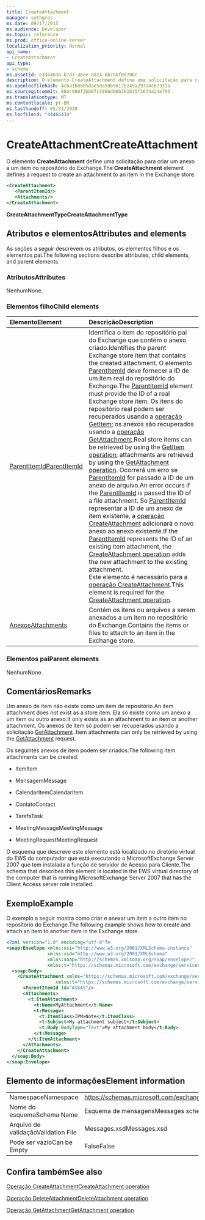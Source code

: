 ```yaml
---
title: CreateAttachment
manager: sethgros
ms.date: 09/17/2015
ms.audience: Developer
ms.topic: reference
ms.prod: office-online-server
localization_priority: Normal
api_name:
- CreateAttachment
api_type:
- schema
ms.assetid: e33b403a-b7d3-48ee-8d24-6b7abf0d70bc
description: O elemento CreateAttachment define uma solicitação para criar um anexo a um item no repositório do Exchange.
ms.openlocfilehash: 4cba1b8865dae5da58b9617b249a29314c67331a
ms.sourcegitcommit: 88ec988f2bb67c1866d06b361615f3674a24e795
ms.translationtype: MT
ms.contentlocale: pt-BR
ms.lasthandoff: 05/31/2020
ms.locfileid: "44466434"
---
```

# <a name="createattachment"></a><span data-ttu-id="78d23-103">CreateAttachment</span><span class="sxs-lookup"><span data-stu-id="78d23-103">CreateAttachment</span></span>

<span data-ttu-id="78d23-104">O elemento **CreateAttachment** define uma solicitação para criar um anexo a um item no repositório do Exchange.</span><span class="sxs-lookup"><span data-stu-id="78d23-104">The **CreateAttachment** element defines a request to create an attachment to an item in the Exchange store.</span></span> 
  
```xml
<CreateAttachment>
   <ParentItemId/>
   <Attachments/>
</CreateAttachment>
```

 <span data-ttu-id="78d23-105">**CreateAttachmentType**</span><span class="sxs-lookup"><span data-stu-id="78d23-105">**CreateAttachmentType**</span></span>
## <a name="attributes-and-elements"></a><span data-ttu-id="78d23-106">Atributos e elementos</span><span class="sxs-lookup"><span data-stu-id="78d23-106">Attributes and elements</span></span>

<span data-ttu-id="78d23-107">As seções a seguir descrevem os atributos, os elementos filhos e os elementos pai.</span><span class="sxs-lookup"><span data-stu-id="78d23-107">The following sections describe attributes, child elements, and parent elements.</span></span>
  
### <a name="attributes"></a><span data-ttu-id="78d23-108">Atributos</span><span class="sxs-lookup"><span data-stu-id="78d23-108">Attributes</span></span>

<span data-ttu-id="78d23-109">Nenhum</span><span class="sxs-lookup"><span data-stu-id="78d23-109">None.</span></span>
  
### <a name="child-elements"></a><span data-ttu-id="78d23-110">Elementos filho</span><span class="sxs-lookup"><span data-stu-id="78d23-110">Child elements</span></span>

|<span data-ttu-id="78d23-111">**Elemento**</span><span class="sxs-lookup"><span data-stu-id="78d23-111">**Element**</span></span>|<span data-ttu-id="78d23-112">**Descrição**</span><span class="sxs-lookup"><span data-stu-id="78d23-112">**Description**</span></span>|
|:-----|:-----|
|[<span data-ttu-id="78d23-113">ParentItemId</span><span class="sxs-lookup"><span data-stu-id="78d23-113">ParentItemId</span></span>](parentitemid.md) <br/> |<span data-ttu-id="78d23-114">Identifica o item do repositório pai do Exchange que contém o anexo criado.</span><span class="sxs-lookup"><span data-stu-id="78d23-114">Identifies the parent Exchange store item that contains the created attachment.</span></span> <span data-ttu-id="78d23-115">O elemento [ParentItemId](parentitemid.md) deve fornecer a ID de um item real do repositório do Exchange.</span><span class="sxs-lookup"><span data-stu-id="78d23-115">The [ParentItemId](parentitemid.md) element must provide the ID of a real Exchange store item.</span></span> <span data-ttu-id="78d23-116">Os itens do repositório real podem ser recuperados usando a [operação GetItem](getitem-operation.md); os anexos são recuperados usando a [operação GetAttachment](getattachment-operation.md).</span><span class="sxs-lookup"><span data-stu-id="78d23-116">Real store items can be retrieved by using the [GetItem operation](getitem-operation.md); attachments are retrieved by using the [GetAttachment operation](getattachment-operation.md).</span></span> <span data-ttu-id="78d23-117">Ocorrerá um erro se [ParentItemId](parentitemid.md) for passado a ID de um anexo de arquivo.</span><span class="sxs-lookup"><span data-stu-id="78d23-117">An error occurs if the [ParentItemId](parentitemid.md) is passed the ID of a file attachment.</span></span> <span data-ttu-id="78d23-118">Se [ParentItemId](parentitemid.md) representar a ID de um anexo de item existente, a [operação CreateAttachment](createattachment-operation.md) adicionará o novo anexo ao anexo existente.</span><span class="sxs-lookup"><span data-stu-id="78d23-118">If the [ParentItemId](parentitemid.md) represents the ID of an existing item attachment, the [CreateAttachment operation](createattachment-operation.md) adds the new attachment to the existing attachment.</span></span>  <br/> <span data-ttu-id="78d23-119">Este elemento é necessário para a [operação CreateAttachment](createattachment-operation.md).</span><span class="sxs-lookup"><span data-stu-id="78d23-119">This element is required for the [CreateAttachment operation](createattachment-operation.md).</span></span>  <br/> |
|[<span data-ttu-id="78d23-120">Anexos</span><span class="sxs-lookup"><span data-stu-id="78d23-120">Attachments</span></span>](attachments-ex15websvcsotherref.md) <br/> |<span data-ttu-id="78d23-121">Contém os itens ou arquivos a serem anexados a um item no repositório do Exchange.</span><span class="sxs-lookup"><span data-stu-id="78d23-121">Contains the items or files to attach to an item in the Exchange store.</span></span>  <br/> |
   
### <a name="parent-elements"></a><span data-ttu-id="78d23-122">Elementos pai</span><span class="sxs-lookup"><span data-stu-id="78d23-122">Parent elements</span></span>

<span data-ttu-id="78d23-123">Nenhum</span><span class="sxs-lookup"><span data-stu-id="78d23-123">None.</span></span>
  
## <a name="remarks"></a><span data-ttu-id="78d23-124">Comentários</span><span class="sxs-lookup"><span data-stu-id="78d23-124">Remarks</span></span>

<span data-ttu-id="78d23-125">Um anexo de item não existe como um item de repositório.</span><span class="sxs-lookup"><span data-stu-id="78d23-125">An item attachment does not exist as a store item.</span></span> <span data-ttu-id="78d23-126">Ela só existe como um anexo a um item ou outro anexo.</span><span class="sxs-lookup"><span data-stu-id="78d23-126">It only exists as an attachment to an item or another attachment.</span></span> <span data-ttu-id="78d23-127">Os anexos de item só podem ser recuperados usando a solicitação [GetAttachment](getattachment.md) .</span><span class="sxs-lookup"><span data-stu-id="78d23-127">Item attachments can only be retrieved by using the [GetAttachment](getattachment.md) request.</span></span> 
  
<span data-ttu-id="78d23-128">Os seguintes anexos de item podem ser criados:</span><span class="sxs-lookup"><span data-stu-id="78d23-128">The following item attachments can be created:</span></span>
  
- <span data-ttu-id="78d23-129">Item</span><span class="sxs-lookup"><span data-stu-id="78d23-129">Item</span></span>
    
- <span data-ttu-id="78d23-130">Mensagem</span><span class="sxs-lookup"><span data-stu-id="78d23-130">Message</span></span>
    
- <span data-ttu-id="78d23-131">CalendarItem</span><span class="sxs-lookup"><span data-stu-id="78d23-131">CalendarItem</span></span>
    
- <span data-ttu-id="78d23-132">Contato</span><span class="sxs-lookup"><span data-stu-id="78d23-132">Contact</span></span>
    
- <span data-ttu-id="78d23-133">Tarefa</span><span class="sxs-lookup"><span data-stu-id="78d23-133">Task</span></span>
    
- <span data-ttu-id="78d23-134">MeetingMessage</span><span class="sxs-lookup"><span data-stu-id="78d23-134">MeetingMessage</span></span>
    
- <span data-ttu-id="78d23-135">MeetingRequest</span><span class="sxs-lookup"><span data-stu-id="78d23-135">MeetingRequest</span></span>
    
<span data-ttu-id="78d23-136">O esquema que descreve este elemento está localizado no diretório virtual do EWS do computador que está executando o MicrosoftExchange Server 2007 que tem instalada a função de servidor de Acesso para Cliente.</span><span class="sxs-lookup"><span data-stu-id="78d23-136">The schema that describes this element is located in the EWS virtual directory of the computer that is running MicrosoftExchange Server 2007 that has the Client Access server role installed.</span></span>
  
## <a name="example"></a><span data-ttu-id="78d23-137">Exemplo</span><span class="sxs-lookup"><span data-stu-id="78d23-137">Example</span></span>

<span data-ttu-id="78d23-138">O exemplo a seguir mostra como criar e anexar um item a outro item no repositório do Exchange.</span><span class="sxs-lookup"><span data-stu-id="78d23-138">The following example shows how to create and attach an item to another item in the Exchange store.</span></span>
  
```XML
<?xml version="1.0" encoding="utf-8"?>
<soap:Envelope xmlns:xsi="http://www.w3.org/2001/XMLSchema-instance"
               xmlns:xsd="http://www.w3.org/2001/XMLSchema"
               xmlns:soap="http://schemas.xmlsoap.org/soap/envelope/"
               xmlns:t="https://schemas.microsoft.com/exchange/services/2006/types">
  <soap:Body>
    <CreateAttachment xmlns="https://schemas.microsoft.com/exchange/services/2006/messages" 
                  xmlns:t="https://schemas.microsoft.com/exchange/services/2006/types">
      <ParentItemId Id="ASkAS"/>
      <Attachments>
        <t:ItemAttachment>
          <t:Name>MyAttachment</t:Name>
          <t:Message>
            <t:ItemClass>IPM>Note</t:ItemClass>
            <t:Subject>My attachment subject</t:Subject>
            <t:Body BodyType="Text">My attachment body</t:Body>
          </t:Message>
        </t:ItemAttachment>
      </Attachments>
    </CreateAttachment>
  </soap:Body>
</soap:Envelope>
```

## <a name="element-information"></a><span data-ttu-id="78d23-139">Elemento de informações</span><span class="sxs-lookup"><span data-stu-id="78d23-139">Element information</span></span>

|||
|:-----|:-----|
|<span data-ttu-id="78d23-140">Namespace</span><span class="sxs-lookup"><span data-stu-id="78d23-140">Namespace</span></span>  <br/> |https://schemas.microsoft.com/exchange/services/2006/messages  <br/> |
|<span data-ttu-id="78d23-141">Nome do esquema</span><span class="sxs-lookup"><span data-stu-id="78d23-141">Schema Name</span></span>  <br/> |<span data-ttu-id="78d23-142">Esquema de mensagens</span><span class="sxs-lookup"><span data-stu-id="78d23-142">Messages schema</span></span>  <br/> |
|<span data-ttu-id="78d23-143">Arquivo de validação</span><span class="sxs-lookup"><span data-stu-id="78d23-143">Validation File</span></span>  <br/> |<span data-ttu-id="78d23-144">Messages.xsd</span><span class="sxs-lookup"><span data-stu-id="78d23-144">Messages.xsd</span></span>  <br/> |
|<span data-ttu-id="78d23-145">Pode ser vazio</span><span class="sxs-lookup"><span data-stu-id="78d23-145">Can be Empty</span></span>  <br/> |<span data-ttu-id="78d23-146">False</span><span class="sxs-lookup"><span data-stu-id="78d23-146">False</span></span>  <br/> |
   
## <a name="see-also"></a><span data-ttu-id="78d23-147">Confira também</span><span class="sxs-lookup"><span data-stu-id="78d23-147">See also</span></span>



[<span data-ttu-id="78d23-148">Operação CreateAttachment</span><span class="sxs-lookup"><span data-stu-id="78d23-148">CreateAttachment operation</span></span>](createattachment-operation.md)
  
[<span data-ttu-id="78d23-149">Operação DeleteAttachment</span><span class="sxs-lookup"><span data-stu-id="78d23-149">DeleteAttachment operation</span></span>](deleteattachment-operation.md)
  
[<span data-ttu-id="78d23-150">Operação GetAttachment</span><span class="sxs-lookup"><span data-stu-id="78d23-150">GetAttachment operation</span></span>](getattachment-operation.md)

